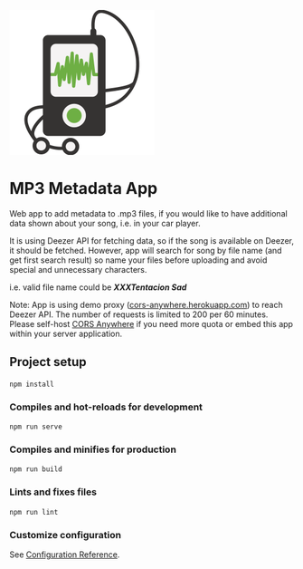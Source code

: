 ![logo](src/assets/logo.png)
# MP3 Metadata App
Web app to add metadata to .mp3 files, if you would like to have
additional data shown about your song, i.e. in your car player.

It is using Deezer API for fetching data, so if the song is available on Deezer,
it should be fetched. However, app will search for song by file name (and get first search result)
so name your files before uploading and avoid special and unnecessary characters. 

i.e. valid file name could be **_XXXTentacion Sad_**

Note: App is using demo proxy ([cors-anywhere.herokuapp.com](https://cors-anywhere.herokuapp.com/)) to reach Deezer API.
The number of requests is limited to 200 per 60 minutes.
Please self-host [CORS Anywhere](https://github.com/Rob--W/cors-anywhere/) if you need more quota or embed this app within your server application.

## Project setup
```
npm install
```

### Compiles and hot-reloads for development
```
npm run serve
```

### Compiles and minifies for production
```
npm run build
```

### Lints and fixes files
```
npm run lint
```

### Customize configuration
See [Configuration Reference](https://cli.vuejs.org/config/).
